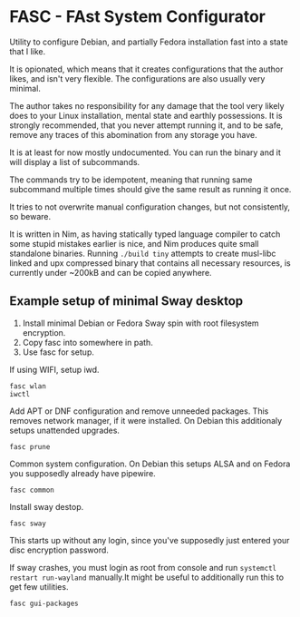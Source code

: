 # FASC - FAst System Configurator

Utility to configure Debian, and partially Fedora installation fast into a state that I like.

It is opionated, which means that it creates configurations that the author likes, and isn't very flexible.
The configurations are also usually very minimal.

The author takes no responsibility for any damage that the tool very likely does to your Linux installation, mental state and earthly possessions. It is strongly recommended, that you never attempt running it, and to be safe, remove any traces of this abomination from any storage you have.

It is at least for now mostly undocumented. You can run the binary and it will display a list of subcommands.

The commands try to be idempotent, meaning that running same subcommand multiple times should give the same result as running it once.

It tries to not overwrite manual configuration changes, but not consistently, so beware.

It is written in Nim, as having statically typed language compiler to catch some stupid mistakes earlier is nice, and Nim produces quite small standalone binaries. Running `./build tiny` attempts to create musl-libc linked and upx compressed binary that contains all necessary resources, is currently under ~200kB and can be copied anywhere.

## Example setup of minimal Sway desktop

1. Install minimal Debian or Fedora Sway spin with root filesystem encryption.
2. Copy fasc into somewhere in path.
3. Use fasc for setup.

If using WIFI, setup iwd.

	fasc wlan
	iwctl

Add APT or DNF configuration and remove unneeded packages. This removes network manager, if it were installed.
On Debian this additionaly setups unattended upgrades.

	fasc prune

Common system configuration. On Debian this setups ALSA and on Fedora you supposedly already have pipewire.

	fasc common

Install sway destop.

	fasc sway

This starts up without any login, since you've supposedly just entered your disc encryption password.

If sway crashes, you must login as root from console and run `systemctl restart run-wayland` manually.It might be useful to additionally run this to get few utilities.

	fasc gui-packages
